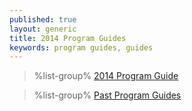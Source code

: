 ```yaml
---
published: true
layout: generic
title: 2014 Program Guides
keywords: program guides, guides
---
```


> %list-group%
> <a href="{{ site.url }}/pdf/2014/14_program_guide.pdf" class="list-group-item">2014 Program Guide</a>

> %list-group%
> <a href="archive/" class="list-group-item">Past Program Guides</a>
